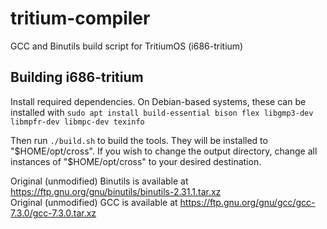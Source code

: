 # tritium-compiler
GCC and Binutils build script for TritiumOS (i686-tritium)

## Building i686-tritium
Install required dependencies. On Debian-based systems, these can be installed with
```sudo apt install build-essential bison flex libgmp3-dev libmpfr-dev libmpc-dev texinfo```

Then run
```./build.sh```
to build the tools. They will be installed to "$HOME/opt/cross".  
If you wish to change the output directory, change all instances of "$HOME/opt/cross" to your desired destination.  
  
Original (unmodified) Binutils is available at https://ftp.gnu.org/gnu/binutils/binutils-2.31.1.tar.xz  
Original (unmodified) GCC is available at https://ftp.gnu.org/gnu/gcc/gcc-7.3.0/gcc-7.3.0.tar.xz
